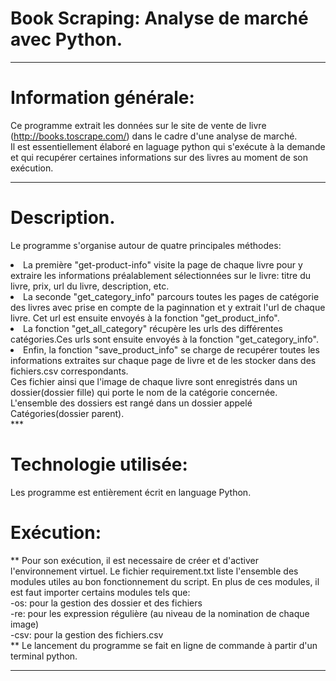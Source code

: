 # Book Scraping: Analyse de marché avec Python.
***
# Information générale:
Ce programme extrait les données sur le site de vente de livre (http://books.toscrape.com/) dans le cadre d'une analyse de marché.<br/>
Il est essentiellement élaboré en laguage python qui s'exécute à la demande et qui recupérer certaines informations sur des livres au moment de son exécution.
***
# Description.
Le programme s'organise autour de quatre principales méthodes: <br/>
<li>La première "get-product-info" visite la page de chaque livre pour y extraire les informations préalablement sélectionnées sur le livre: titre du livre, prix, url du livre, description, etc.<br/>
<li>La seconde "get_category_info" parcours toutes les pages de catégorie des livres avec prise en compte de la paginnation et y extrait l'url de chaque livre. Cet url est ensuite envoyés à la fonction "get_product_info".<br/>
<li>La fonction "get_all_category" récupère les urls des différentes catégories.Ces urls sont ensuite envoyés à la fonction "get_category_info".<br/>
<li>Enfin, la fonction "save_product_info" se charge de recupérer toutes les informations extraites sur chaque page de livre  et de les stocker dans des fichiers.csv correspondants.<br/>Ces fichier ainsi que l'image de chaque livre sont enregistrés dans un dossier(dossier fille) qui porte le nom de la catégorie concernée. L'ensemble des dossiers est rangé dans un dossier appelé Catégories(dossier parent).<br/>
***

# Technologie utilisée:

Les programme est entièrement écrit en language Python.

# Exécution:

** Pour son exécution, il est necessaire de créer et d'activer l'environnement virtuel. Le fichier requirement.txt liste l'ensemble des modules utiles au bon fonctionnement du script. En plus de ces modules, il est faut importer certains modules tels que:<br/>
	-os: pour la gestion des dossier et des fichiers<br/>
	-re: pour les expression régulière (au niveau de la nomination de chaque image)<br/>
	-csv: pour la gestion des fichiers.csv<br/>
** Le lancement du programme se fait en ligne de commande à partir d'un terminal python.

***
